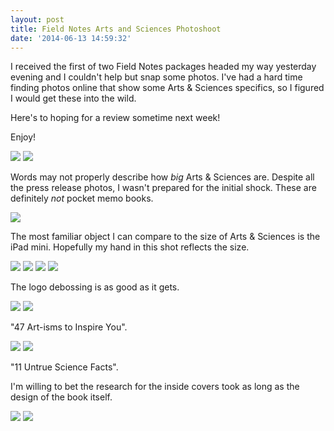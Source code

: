 ```yaml
---
layout: post
title: Field Notes Arts and Sciences Photoshoot
date: '2014-06-13 14:59:32'
---
```


I received the first of two Field Notes packages headed my way yesterday evening and I couldn't help but snap some photos. I've had a hard time finding photos online that show some Arts & Sciences specifics, so I figured I would get these into the wild.

Here's to hoping for a review sometime next week!

Enjoy!

![](/media/images/2014/Jun/P6120091.jpg)
![](/media/images/2014/Jun/P6120095.jpg)

Words may not properly describe how *big* Arts & Sciences are. Despite all the press release photos, I wasn't prepared for the initial shock. These are definitely *not* pocket memo books.

![](/media/images/2014/Jun/P6120097.jpg)

The most familiar object I can compare to the size of Arts & Sciences is the iPad mini. Hopefully my hand in this shot reflects the size.

![](/media/images/2014/Jun/P6120107.jpg)
![](/media/images/2014/Jun/P6120112.jpg)
![](/media/images/2014/Jun/P6120111.jpg)
![](/media/images/2014/Jun/P6120114.jpg)

The logo debossing is as good as it gets.

![](/media/images/2014/Jun/P6120116.jpg)
![](/media/images/2014/Jun/P6120118.jpg)

"47 Art-isms to Inspire You".

![](/media/images/2014/Jun/P6120120.jpg)
![](/media/images/2014/Jun/P6120122.jpg)

"11 Untrue Science Facts".

I'm willing to bet the research for the inside covers took as long as the design of the book itself.

![](/media/images/2014/Jun/P6120125.jpg)
![](/media/images/2014/Jun/P6120127.jpg)

